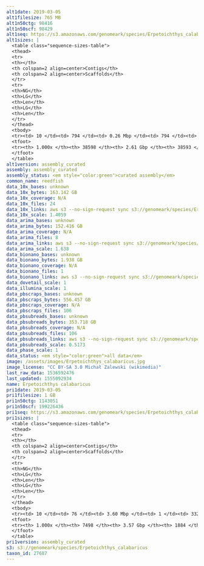 ```yaml
---
alt1date: 2019-03-05
alt1filesize: 765 MB
alt1n50ctg: 98416
alt1n50scf: 98429
alt1seq: https://s3.amazonaws.com/genomeark/species/Erpetoichthys_calabaricus/fErpCal1/assembly_curated/fErpCal1.alt.cur.20190305.fasta.gz
alt1sizes: |
  <table class="sequence-sizes-table">
  <thead>
  <tr>
  <th></th>
  <th colspan=2 align=center>Contigs</th>
  <th colspan=2 align=center>Scaffolds</th>
  </tr>
  <tr>
  <th>NG</th>
  <th>LG</th>
  <th>Len</th>
  <th>LG</th>
  <th>Len</th>
  </tr>
  </thead>
  <tbody>
  <tr><td> 10 </td><td> 794 </td><td> 0.26 Mbp </td><td> 794 </td><td> 0.26 Mbp </td></tr>  <tr><td> 20 </td><td> 1981 </td><td> 0.19 Mbp </td><td> 1981 </td><td> 0.19 Mbp </td></tr>  <tr><td> 30 </td><td> 3517 </td><td> 0.15 Mbp </td><td> 3516 </td><td> 0.15 Mbp </td></tr>  <tr><td> 40 </td><td> 5430 </td><td> 0.12 Mbp </td><td> 5429 </td><td> 0.12 Mbp </td></tr>  <tr style="background-color:#cccccc;"><td> 50 </td><td> 7806 </td><td> 98.42 Kbp </td><td> 7805 </td><td> 98.43 Kbp </td></tr>  <tr><td> 60 </td><td> 10774 </td><td> 78.54 Kbp </td><td> 10772 </td><td> 78.55 Kbp </td></tr>  <tr><td> 70 </td><td> 14498 </td><td> 62.18 Kbp </td><td> 14496 </td><td> 62.19 Kbp </td></tr>  <tr><td> 80 </td><td> 19295 </td><td> 47.38 Kbp </td><td> 19293 </td><td> 47.38 Kbp </td></tr>  <tr><td> 90 </td><td> 25876 </td><td> 32.51 Kbp </td><td> 25874 </td><td> 32.52 Kbp </td></tr>  <tr><td> 100 </td><td> 38597 </td><td> 142  bp </td><td> 38592 </td><td> 142  bp </td></tr>  </tbody>
  <tfoot>
  <tr><th> 1.000x </th><th> 38598 </th><th> 2.61 Gbp </th><th> 38593 </th><th> 2.61 Gbp </th></tr>
  </tfoot>
  </table>
alt1version: assembly_curated
assembly: assembly_curated
assembly_status: <em style="color:green">curated assembly</em>
common_name: reedfish
data_10x_bases: unknown
data_10x_bytes: 163.142 GB
data_10x_coverage: N/A
data_10x_files: 24
data_10x_links: aws s3 --no-sign-request sync s3://genomeark/species/Erpetoichthys_calabaricus/fErpCal1/genomic_data/10x/ .<br>
data_10x_scale: 1.4059
data_arima_bases: unknown
data_arima_bytes: 152.416 GB
data_arima_coverage: N/A
data_arima_files: 8
data_arima_links: aws s3 --no-sign-request sync s3://genomeark/species/Erpetoichthys_calabaricus/fErpCal1/genomic_data/arima/ .<br>
data_arima_scale: 1.638
data_bionano_bases: unknown
data_bionano_bytes: 1.938 GB
data_bionano_coverage: N/A
data_bionano_files: 1
data_bionano_links: aws s3 --no-sign-request sync s3://genomeark/species/Erpetoichthys_calabaricus/fErpCal1/genomic_data/bionano/ .<br>
data_dovetail_scale: 1
data_illumina_scale: 1
data_pbscraps_bases: unknown
data_pbscraps_bytes: 556.457 GB
data_pbscraps_coverage: N/A
data_pbscraps_files: 106
data_pbsubreads_bases: unknown
data_pbsubreads_bytes: 353.718 GB
data_pbsubreads_coverage: N/A
data_pbsubreads_files: 106
data_pbsubreads_links: aws s3 --no-sign-request sync s3://genomeark/species/Erpetoichthys_calabaricus/fErpCal1/genomic_data/pacbio/ . --exclude "*scraps.bam"<br>
data_pbsubreads_scale: 0.5173
data_phase_scale: 1
data_status: <em style="color:green">all data</em>
image: /assets/images/Erpetoichthys_calabaricus.jpg
image_license: "CC BY-SA 3.0 Michał Zalewski (wikimedia)"
last_raw_data: 1536592476
last_updated: 1555092934
name: Erpetoichthys calabaricus
pri1date: 2019-03-05
pri1filesize: 1 GB
pri1n50ctg: 1143051
pri1n50scf: 199226436
pri1seq: https://s3.amazonaws.com/genomeark/species/Erpetoichthys_calabaricus/fErpCal1/assembly_curated/fErpCal1.pri.cur.20190305.fasta.gz
pri1sizes: |
  <table class="sequence-sizes-table">
  <thead>
  <tr>
  <th></th>
  <th colspan=2 align=center>Contigs</th>
  <th colspan=2 align=center>Scaffolds</th>
  </tr>
  <tr>
  <th>NG</th>
  <th>LG</th>
  <th>Len</th>
  <th>LG</th>
  <th>Len</th>
  </tr>
  </thead>
  <tbody>
  <tr><td> 10 </td><td> 76 </td><td> 3.60 Mbp </td><td> 1 </td><td> 332.46 Mbp </td></tr>  <tr><td> 20 </td><td> 205 </td><td> 2.33 Mbp </td><td> 2 </td><td> 309.31 Mbp </td></tr>  <tr><td> 30 </td><td> 378 </td><td> 1.86 Mbp </td><td> 3 </td><td> 293.87 Mbp </td></tr>  <tr><td> 40 </td><td> 592 </td><td> 1.47 Mbp </td><td> 5 </td><td> 209.93 Mbp </td></tr>  <tr style="background-color:#cccccc;"><td> 50 </td><td> 867 </td><td style="background-color:#88ff88;"> 1.14 Mbp </td><td> 6 </td><td style="background-color:#88ff88;"> 199.23 Mbp </td></tr>  <tr><td> 60 </td><td> 1223 </td><td> 0.88 Mbp </td><td> 8 </td><td> 195.12 Mbp </td></tr>  <tr><td> 70 </td><td> 1697 </td><td> 0.64 Mbp </td><td> 11 </td><td> 163.43 Mbp </td></tr>  <tr><td> 80 </td><td> 2359 </td><td> 0.44 Mbp </td><td> 13 </td><td> 111.84 Mbp </td></tr>  <tr><td> 90 </td><td> 3441 </td><td> 0.24 Mbp </td><td> 17 </td><td> 88.37 Mbp </td></tr>  <tr><td> 100 </td><td> 7497 </td><td> 107  bp </td><td> 1883 </td><td> 3.04 Kbp </td></tr>  </tbody>
  <tfoot>
  <tr><th> 1.000x </th><th> 7498 </th><th> 3.57 Gbp </th><th> 1884 </th><th> 3.81 Gbp </th></tr>
  </tfoot>
  </table>
pri1version: assembly_curated
s3: s3://genomeark/species/Erpetoichthys_calabaricus
taxon_id: 27687
---
```

